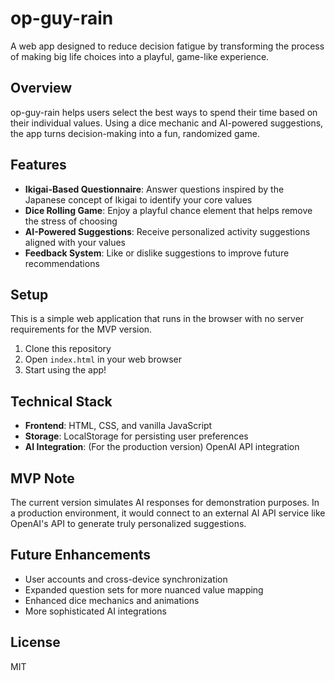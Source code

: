 # op-guy-rain

A web app designed to reduce decision fatigue by transforming the process of making big life choices into a playful, game-like experience.

## Overview

op-guy-rain helps users select the best ways to spend their time based on their individual values. Using a dice mechanic and AI-powered suggestions, the app turns decision-making into a fun, randomized game.

## Features

- **Ikigai-Based Questionnaire**: Answer questions inspired by the Japanese concept of Ikigai to identify your core values
- **Dice Rolling Game**: Enjoy a playful chance element that helps remove the stress of choosing
- **AI-Powered Suggestions**: Receive personalized activity suggestions aligned with your values
- **Feedback System**: Like or dislike suggestions to improve future recommendations

## Setup

This is a simple web application that runs in the browser with no server requirements for the MVP version.

1. Clone this repository
2. Open `index.html` in your web browser
3. Start using the app!

## Technical Stack

- **Frontend**: HTML, CSS, and vanilla JavaScript
- **Storage**: LocalStorage for persisting user preferences
- **AI Integration**: (For the production version) OpenAI API integration

## MVP Note

The current version simulates AI responses for demonstration purposes. In a production environment, it would connect to an external AI API service like OpenAI's API to generate truly personalized suggestions.

## Future Enhancements

- User accounts and cross-device synchronization
- Expanded question sets for more nuanced value mapping
- Enhanced dice mechanics and animations
- More sophisticated AI integrations

## License

MIT 